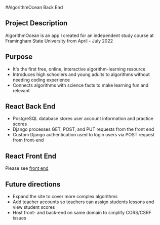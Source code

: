 #AlgorithmOcean Back End

<!DOCTYPE html>
<html lang="en" data-color-mode="auto" data-light-theme="light" data-dark-theme="dark">

<body>
	<h2>Project Description</h2>
	<p>AlgorithmOcean is an app I created for an independent study course at Framingham State University from April - July 2022</p>
	<h2>Purpose</h2>
	<ul>
		<li>It's the first free, online, interactive algorithm-learning resource</li>
		<li>Introduces high schoolers and young adults to algorithms without needing coding experience</li>
		<li>Connects algorithms with science facts to make learning fun and relevant</li>
	</ul>
	<h2>React Back End</h2>
	<ul>
		<li>PostgreSQL database stores user account information and practice scores</li>
		<li>Django processes GET, POST, and PUT requests from the front end</li>
		<li>Custom Django authentication used to login users via POST request from front-end</li>
	</ul>
	<h2>React Front End</h2>
	<p>Please see <a href="https://github.com/KaySRubio/algorithmOcean">front end</a></p>
	<h2>Future directions</h2>
	<ul>
		<li>Expand the site to cover more complex algorithms</li>
		<li>Add teacher accounts so teachers can assign students lessons and view student scores</li>
		<li>Host front- and back-end on same domain to simplify CORS/CSRF issues</li>
	</ul>
</body>
</html>
